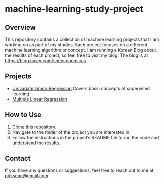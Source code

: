 # machine-learning-study-project

## Overview
This repository contains a collection of machine learning projects that I am working on as part of my studies. 
Each project focuses on a different machine learning algorithm or concept.
I am running a Korean Blog about the results of each project, so feel free to visit my blog. 
The blog is at https://blog.naver.com/snueconomicus

## Projects
- [Univariate Linear Regression](univariate-linear-regression/README.md) Covers basic concepts of supervised learning
- [Multiple Linear Regression]()


## How to Use
1. Clone this repository.
2. Navigate to the folder of the project you are interested in.
3. Follow the instructions in the project’s README file to run the code and understand the results.

## Contact
If you have any questions or suggestions, feel free to reach out to me at pdksean@gmail.com
